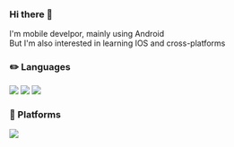 ### Hi there 👋
I'm mobile develpor, mainly using Android   
But I'm also interested in learning IOS and cross-platforms

   
### ✏️ Languages
<p>
  <img src="https://img.shields.io/badge/Java-white?style=flat-square&logo=Java&logoColor=FF2121"/>
  <img src="https://img.shields.io/badge/Kotlin-000000?style=flat-square&logo=Kotlin&logoColor=7F52FF"/> 
  <img src="https://img.shields.io/badge/Python-FFCF3F?style=flat-square&logo=Python&logoColor=3770A0"/> 
</p>

### 🚉 Platforms
<p>
  <img src="https://img.shields.io/badge/Android-white?style=flat-square&logo=Android&logoColor=3DDC84"/>
</p>

